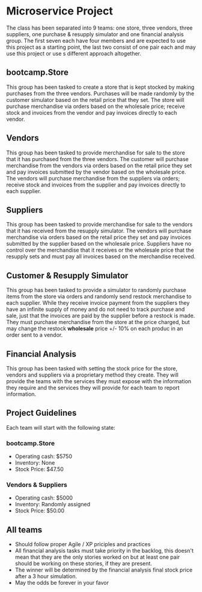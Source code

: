 # Microservice Project
The class has been separated into 9 teams: one store, three vendors, three suppliers, one purchase & resupply simulator and one financial analysis group. The first seven each have four members and are expected to use this project as a starting point, the last two consist of one pair each and may use this project or use s different approach altogether.

## bootcamp.Store
This group has been tasked to create a store that is kept stocked by making purchases from the three vendors.  Purchases will be made randomly by the customer simulator based on the retail price that they set. The store will purchase merchandise via orders based on the wholesale price; receive stock and invoices from the vendor and pay invoices directly to each vendor.

## Vendors
This group has been tasked to provide merchandise for sale to the store that it has purchased from the three vendors. The customer will purchase merchandise from the vendors via orders based on the retail price they set and pay invoices submitted by the vendor based on the wholesale price.  The vendors will purchase merchandise from the suppliers via orders; receive stock and invoices from the supplier and pay invoices directly to each supplier.

## Suppliers
This group has been tasked to provide merchandise for sale to the vendors that it has received from the resupply simulator. The vendors will purchase merchandise via orders based on the retail price they set and pay invoices submitted by the supplier based on the wholesale price. Suppliers have no control over the merchandise that it receives or the wholesale price that the resupply sets and must pay all invoices based on the merchandise received.  

## Customer & Resupply Simulator
This group has been tasked to provide a simulator to randomly purchase items from the store via orders and randomly send restock merchandise to each supplier.  While they receive invoice payment from the suppliers they have an infinite supply of money and do not need to track purchase and sale, just that the invoices are paid by the supplier before a restock is made.
They must purchase merchandise from the store at the price charged, but may change the restock **wholesale** price +/- 10% on each produc in an order sent to a vendor.

## Financial Analysis
This group has been tasked with setting the stock price for the store, vendors and suppliers via a proprietary method they create. They will provide the teams with the services they must expose with the information they require and the services they will provide for each team to report information.

## Project Guidelines
Each team will start with the following state: 
### bootcamp.Store
* Operating cash: $5750
* Inventory:      None
* Stock Price:    $47.50

### Vendors & Suppliers 
* Operating cash: $5000
* Inventory:       Randomly assigned
* Stock Price:     $50.00

## All teams
* Should follow proper Agile / XP priciples and practices
* All financial analysis tasks must take priority in the backlog, this doesn't mean that they are the only stories worked on
  but at least one pair should be working on these stories, if they are present.
* The winner will be determined by the financial analysis final stock price after a 3 hour simulation.
* May the odds be forever in your favor


